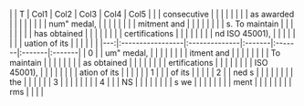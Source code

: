 |    | T                | Col1          | Col2   | Col3   | Col4   | Col5   |
|    | consecutive      |               |        |        |        |        |
|    | as awarded       |               |        |        |        |        |
|    | num" medal,      |               |        |        |        |        |
|    | mitment and      |               |        |        |        |        |
|    | s. To maintain   |               |        |        |        |        |
|    | has obtained     |               |        |        |        |        |
|    | certifications   |               |        |        |        |        |
|    | nd ISO 45001),   |               |        |        |        |        |
|    | uation of its    |               |        |        |        |        |
|---:|:-----------------|:--------------|:-------|:-------|:-------|:-------|
|  0 |                  | um" medal,    |        |        |        |        |
|    |                  | itment and    |        |        |        |        |
|    |                  | To maintain   |        |        |        |        |
|    |                  | as obtained   |        |        |        |        |
|    |                  | ertifications |        |        |        |        |
|    |                  | ISO 45001),   |        |        |        |        |
|    |                  | ation of its  |        |        |        |        |
|  1 |                  |               | of its |        |        |        |
|  2 |                  | ned s         |        |        |        |        |
|    |                  | the           |        |        |        |        |
|  3 |                  |               |        |        |        |        |
|  4 |                  |               | NS     |        |        |        |
|    |                  |               | s we   |        |        |        |
|    |                  |               | ment   |        |        |        |
|    |                  |               | rms    |        |        |        |